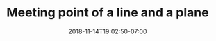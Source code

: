 ---
title: 'Meeting point of a line and a plane'
date: 2018-11-14T19:02:50-07:00
draft: false
weight: 10
extensions:
    - katex
---